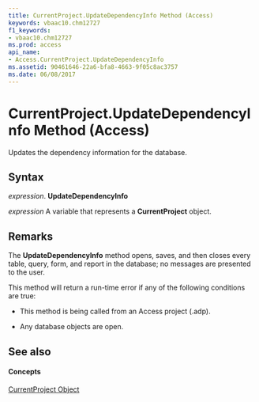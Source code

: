 ```yaml
---
title: CurrentProject.UpdateDependencyInfo Method (Access)
keywords: vbaac10.chm12727
f1_keywords:
- vbaac10.chm12727
ms.prod: access
api_name:
- Access.CurrentProject.UpdateDependencyInfo
ms.assetid: 90461646-22a6-bfa8-4663-9f05c8ac3757
ms.date: 06/08/2017
---
```



# CurrentProject.UpdateDependencyInfo Method (Access)

Updates the dependency information for the database.


## Syntax

 _expression_. **UpdateDependencyInfo**

 _expression_ A variable that represents a **CurrentProject** object.


## Remarks

The  **UpdateDependencyInfo** method opens, saves, and then closes every table, query, form, and report in the database; no messages are presented to the user.

This method will return a run-time error if any of the following conditions are true:


- This method is being called from an Access project (.adp).
    
- Any database objects are open.
    

## See also


#### Concepts


[CurrentProject Object](currentproject-object-access.md)

